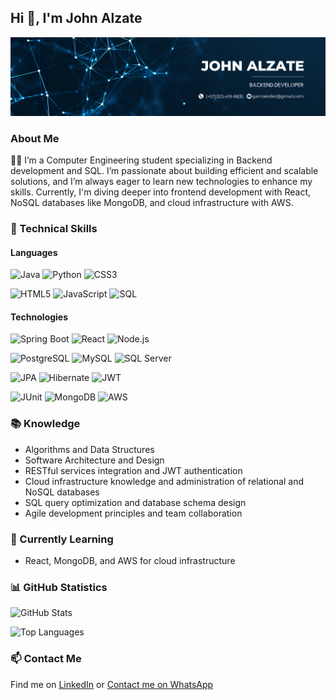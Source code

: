 ## Hi 👋, I'm John Alzate

![Banner](https://github.com/Johnki1/Johnki1/blob/main/Banner.png) 

### About Me
👨‍💻 I’m a Computer Engineering student specializing in Backend development and SQL. I’m passionate about building efficient and scalable solutions, and I’m always eager to learn new technologies to enhance my skills. Currently, I'm diving deeper into frontend development with React, NoSQL databases like MongoDB, and cloud infrastructure with AWS.

### 🚀 Technical Skills

#### Languages
<p align="left">
  <img src="https://img.shields.io/badge/Java-%23ED8B00.svg?&style=for-the-badge&logo=java&logoColor=white" alt="Java"/>
  <img src="https://img.shields.io/badge/Python-%2314354C.svg?&style=for-the-badge&logo=python&logoColor=white" alt="Python"/>
  <img src="https://img.shields.io/badge/CSS3-%231572B6.svg?&style=for-the-badge&logo=css3&logoColor=white" alt="CSS3"/>
</p>
<p align="left">
  <img src="https://img.shields.io/badge/HTML5-%23E34F26.svg?&style=for-the-badge&logo=html5&logoColor=white" alt="HTML5"/>
  <img src="https://img.shields.io/badge/JavaScript-%23F7DF1E.svg?&style=for-the-badge&logo=javascript&logoColor=black" alt="JavaScript"/>
  <img src="https://img.shields.io/badge/SQL-%2307405e.svg?&style=for-the-badge&logo=sqlite&logoColor=white" alt="SQL"/>
</p>

#### Technologies
<p align="left">
  <img src="https://img.shields.io/badge/Spring_Boot-%236DB33F.svg?&style=for-the-badge&logo=spring&logoColor=white" alt="Spring Boot"/>
  <img src="https://img.shields.io/badge/React-%2361DAFB.svg?&style=for-the-badge&logo=react&logoColor=black" alt="React"/>
  <img src="https://img.shields.io/badge/Node.js-%23339933.svg?&style=for-the-badge&logo=node.js&logoColor=white" alt="Node.js"/>
</p>
<p align="left">
  <img src="https://img.shields.io/badge/PostgreSQL-%23336791.svg?&style=for-the-badge&logo=postgresql&logoColor=white" alt="PostgreSQL"/>
  <img src="https://img.shields.io/badge/MySQL-%234479A1.svg?&style=for-the-badge&logo=mysql&logoColor=white" alt="MySQL"/>
  <img src="https://img.shields.io/badge/SQL%20Server-%23CC2927.svg?&style=for-the-badge&logo=microsoft-sql-server&logoColor=white" alt="SQL Server"/>
</p>
<p align="left">
  <img src="https://img.shields.io/badge/JPA-%23F58220.svg?&style=for-the-badge&logo=jpa&logoColor=white" alt="JPA"/>
  <img src="https://img.shields.io/badge/Hibernate-%23005A9C.svg?&style=for-the-badge&logo=hibernate&logoColor=white" alt="Hibernate"/>
  <img src="https://img.shields.io/badge/JWT-%23000000.svg?&style=for-the-badge&logo=json-web-tokens&logoColor=white" alt="JWT"/>
</p>
<p align="left">
  <img src="https://img.shields.io/badge/JUnit-%2325A162.svg?&style=for-the-badge&logo=junit5&logoColor=white" alt="JUnit"/>
  <img src="https://img.shields.io/badge/MongoDB-%2347A248.svg?&style=for-the-badge&logo=mongodb&logoColor=white" alt="MongoDB"/>
  <img src="https://img.shields.io/badge/AWS-%23FF9900.svg?&style=for-the-badge&logo=amazon-aws&logoColor=white" alt="AWS"/>
</p>

### 📚 Knowledge
- Algorithms and Data Structures
- Software Architecture and Design
- RESTful services integration and JWT authentication
- Cloud infrastructure knowledge and administration of relational and NoSQL databases
- SQL query optimization and database schema design
- Agile development principles and team collaboration

### 🌱 Currently Learning
- React, MongoDB, and AWS for cloud infrastructure

### 📊 GitHub Statistics
<p align="left">
  <img src="https://github-readme-stats.vercel.app/api?username=Johnki1&show_icons=true&theme=radical" alt="GitHub Stats" />
</p>
<p align="left">
  <img src="https://github-readme-stats.vercel.app/api/top-langs/?username=Johnki1&layout=compact&theme=radical" alt="Top Languages" />
</p>

### 📫 Contact Me
Find me on [LinkedIn](https://www.linkedin.com/in/johnkider) or [Contact me on WhatsApp](https://wa.me/573234198831?text=Hello%2C%20I'm%20reaching%20out%20from%20GitHub%20😊)
